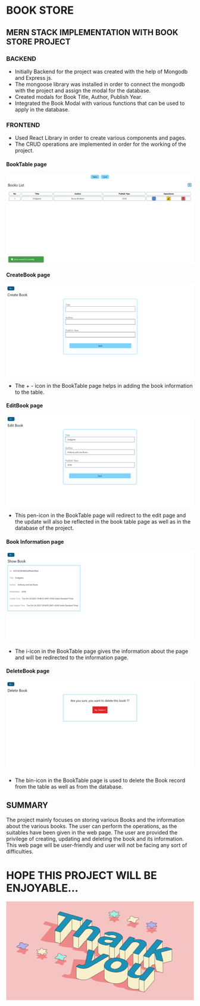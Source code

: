# BOOK STORE

## MERN STACK IMPLEMENTATION WITH BOOK STORE PROJECT

### BACKEND

- Initially Backend for the project was created with the help of Mongodb and Express js.
- The mongoose library was installed in order to connect the mongodb with the project and assign the modal for the database.
- Created modals for Book Title, Author, Publish Year.
- Integrated the Book Modal with various functions that can be used to apply in the database.


### FRONTEND

- Used React Library in order to create various components and pages.
- The CRUD operations are implemented in order for the working of the project.

#### BookTable page

![Alt text](TableBook.png)

#### CreateBook page

![Alt text](createpage.png)
- The + - icon in the BookTable page helps in adding the book information to the table.

#### EditBook page

![Alt text](BookEdit.png)
- This pen-icon in the BookTable page will redirect to the edit page and the update will also be reflected in the book table page as well as in the database of the project.

#### Book Information page

![Alt text](BookInformation.png)
- The i-icon in the BookTable page gives the information about the page and will be redirected to the information page.

#### DeleteBook page

![Alt text](DeleteBook.png)
- The bin-icon in the BookTable page is used to delete the Book record from the table as well as from the database.


## SUMMARY

The project mainly focuses on storing various Books and the information about the various books. The user can perform the operations, as the suitables have been given in the web page. The user are provided the privilege of creating, updating and deleting the book and its information. This web page will be user-friendly and user will not be facing any sort of difficulties.

# HOPE THIS PROJECT WILL BE ENJOYABLE...

![Alt text](thankyou.png)
